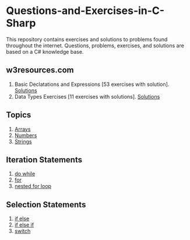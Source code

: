 # Questions-and-Exercises-in-C-Sharp
This repository contains exercises and solutions to problems found throughout the internet. Questions, problems, exercises, and solutions are based on a C# knowledge base.

## w3resources.com
1. Basic Declatations and Expressions [53 exercises with solution]. <a href="https://github.com/jesushilarioh/Questions-and-Exercises-in-C-Sharp/tree/master/Basic%20Exercises%20%5B53%20excercises%20with%20solutions%5D" target="_blank">Solutions</a>
2. Data Types Exercises [11 exercises with solutions]. <a href="https://github.com/jesushilarioh/Questions-and-Exercises-in-C-Sharp/tree/master/Data%20Types%20Exercises%20%5B11%20exercises%20with%20solutions%5D" target="_blank">Solutions</a>

## Topics
1. <a href="https://github.com/jesushilarioh/Questions-and-Exercises-in-C-Sharp/tree/master/Arrays" target="_blank">Arrays</a>
2. <a href="https://github.com/jesushilarioh/Questions-and-Exercises-in-C-Sharp/tree/master/Numbers" target="_blank">Numbers</a>
3. <a href="https://github.com/jesushilarioh/Questions-and-Exercises-in-C-Sharp/tree/master/Strings" target="_blank">Strings</a>

## Iteration Statements
1. <a href="https://github.com/jesushilarioh/Questions-and-Exercises-in-C-Sharp/tree/master/Iteration%20Statements/do%20while" target="_blank">do while</a>
2. <a href="https://github.com/jesushilarioh/Questions-and-Exercises-in-C-Sharp/tree/master/Iteration%20Statements/for" target="_blank">for</a>
3. <a href="https://github.com/jesushilarioh/Questions-and-Exercises-in-C-Sharp/tree/master/Iteration%20Statements/nested%20for%20loop" target="_blank">nested for loop</a>

## Selection Statements
1. <a href="" target="_blank">if else</a>
2. <a href="" target="_blank">if else if</a>
3. <a href="" target="_blank">switch</a>
